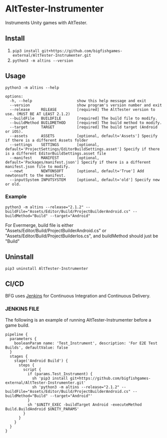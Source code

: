 # AltTester-Instrumenter
Instruments Unity games with AltTester.

## Install
1. `pip3 install git+https://github.com/bigfishgames-external/AltTester-Instrumenter.git`
1. `python3 -m altins --version`

## Usage
`python3 -m altins --help`
```
options:
  -h, --help                    show this help message and exit
  --version                     show program's version number and exit
  --release     RELEASE         [required] The AltTester version to use. (MUST BE AT LEAST 2.1.2)
  --buildFile   BUILDFILE       [required] The build file to modify.
  --buildMethod BUILDMETHOD     [required] The build method to modify.
  --target      TARGET          [required] The build target (Android or iOS).
  --assets      ASSETS          [optional, default='Assets'] Specify if there is a different Assets folder
  --settings    SETTINGS        [optional, default='ProjectSettings/EditorBuildSettings.asset'] Specify if there is a different EditorBuildSettings.asset file
  --manifest    MANIFEST        [optional, default='Packages/manifest.json'] Specify if there is a different manifest.json file to modify.
  --newt        NEWTONSOFT      [optional, default='True'] Add newtonsoft to the manifest.
  --inputSystem INPUTSYSTEM     [optional, default='old'] Specify new or old.

```

### Example
`python3 -m altins --release="2.1.2" --buildFile="Assets/Editor/Build/ProjectBuilderAndroid.cs" --buildMethod="Build" --target="Android"`

For Evermerge, build file is either "Assets/Editor/Build/ProjectBuilderAndroid.cs" or "Assets/Editor/Build/ProjectBuilderIos.cs", and buildMethod should just be "Build"


## Uninstall
`pip3 uninstall AltTester-Instrumenter`

## CI/CD
BFG uses [Jenkins](https://www.jenkins.io/) for Continuous Integration and Continuous Delivery.

### JENKINS FILE
The following is an example of running AltTester-Instrumenter before a game build.

```
pipeline {
  parameters {
    booleanParam name: 'Test_Instrument', description: 'For E2E Test Builds', defaultValue: false
  }
  stages {
    stage('Android Build') {
      steps {
        script {
          if (params.Test_Instrument) {
            sh 'pip3 install git+https://github.com/bigfishgames-external/AltTester-Instrumenter.git'
            sh 'python3 -m altins --release="2.1.2" --buildFile="Assets/Editor/Build/ProjectBuilderAndroid.cs" --buildMethod="Build" --target="Android"'
          }
          sh '$UNITY_EXEC -buildTarget Android -executeMethod Build.BuildAndroid $UNITY_PARAMS'
        }
      }
    }
  }
}
```
